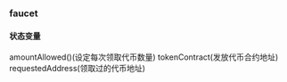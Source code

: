 ### faucet

#### 状态变量

amountAllowed()(设定每次领取代币数量)
tokenContract(发放代币合约地址)
requestedAddress(领取过的代币地址)